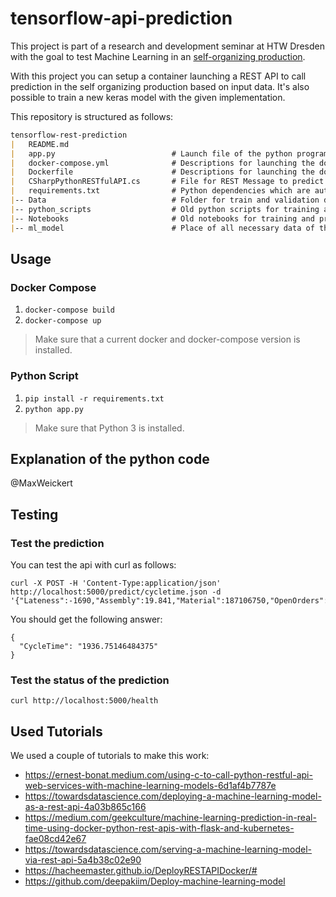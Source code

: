 # tensorflow-api-prediction
This project is part of a research and development seminar at HTW Dresden with the goal to test Machine Learning in an [self-organizing production](https://github.com/Krockema/MATE).

With this project you can setup a container launching a REST API to call prediction in the self organizing production based on input data. It's also possible to train a new keras model with the given implementation.

This repository is structured as follows:
```md
tensorflow-rest-prediction
|	README.md
|	app.py			                # Launch file of the python programming 
|	docker-compose.yml				# Descriptions for launching the docker container
|   Dockerfile                      # Descriptions for launching the docker container
|	CSharpPythonRESTfulAPI.cs		# File for REST Message to predict with container
|   requirements.txt                # Python dependencies which are automated installed while building the container
|-- Data							# Folder for train and validation data
|-- python_scripts					# Old python scripts for training and prediction
|-- Notebooks						# Old notebooks for training and prediction
|-- ml_model						# Place of all necessary data of the trained model
```

## Usage
### Docker Compose
1. `docker-compose build`
2. `docker-compose up`

> Make sure that a current docker and docker-compose version is installed.
### Python Script
1. `pip install -r requirements.txt`
2. `python app.py`

> Make sure that Python 3 is installed.

## Explanation of the python code
@MaxWeickert

## Testing
### Test the prediction
You can test the api with curl as follows:
```
curl -X POST -H 'Content-Type:application/json' http://localhost:5000/predict/cycletime.json -d '{"Lateness":-1690,"Assembly":19.841,"Material":187106750,"OpenOrders":11,"NewOrders":1,"TotalWork":3.9,"TotalSetup":9.03,"SumDuration":158,"SumOperations":15,"ProductionOrders":3}'
```

You should get the following answer:
```
{
  "CycleTime": "1936.75146484375"
}
```
### Test the status of the prediction
`curl http://localhost:5000/health`


## Used Tutorials
We used a couple of tutorials to make this work:
- https://ernest-bonat.medium.com/using-c-to-call-python-restful-api-web-services-with-machine-learning-models-6d1af4b7787e
- https://towardsdatascience.com/deploying-a-machine-learning-model-as-a-rest-api-4a03b865c166
- https://medium.com/geekculture/machine-learning-prediction-in-real-time-using-docker-python-rest-apis-with-flask-and-kubernetes-fae08cd42e67
- https://towardsdatascience.com/serving-a-machine-learning-model-via-rest-api-5a4b38c02e90
- https://hacheemaster.github.io/DeployRESTAPIDocker/#
- https://github.com/deepakiim/Deploy-machine-learning-model